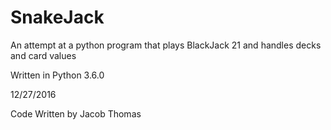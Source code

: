 # SnakeJack
An attempt at a python program that plays BlackJack 21 and handles decks and card values

Written in Python 3.6.0

12/27/2016

Code Written by Jacob Thomas
